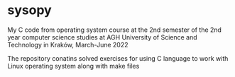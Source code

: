 # sysopy
My C code from operating system course at the 2nd semester of the 2nd year computer science studies at AGH University of Science and Technology in Kraków, March-June 2022

The repository conatins solved exercises for using C language to work with Linux operating system along with make files
